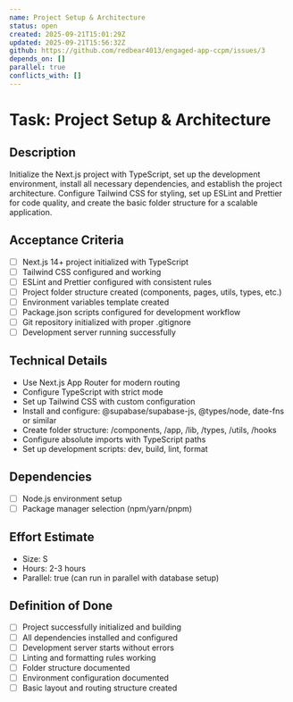 ```yaml
---
name: Project Setup & Architecture
status: open
created: 2025-09-21T15:01:29Z
updated: 2025-09-21T15:56:32Z
github: https://github.com/redbear4013/engaged-app-ccpm/issues/3
depends_on: []
parallel: true
conflicts_with: []
---
```


# Task: Project Setup & Architecture

## Description

Initialize the Next.js project with TypeScript, set up the development environment, install all necessary dependencies, and establish the project architecture. Configure Tailwind CSS for styling, set up ESLint and Prettier for code quality, and create the basic folder structure for a scalable application.

## Acceptance Criteria

- [ ] Next.js 14+ project initialized with TypeScript
- [ ] Tailwind CSS configured and working
- [ ] ESLint and Prettier configured with consistent rules
- [ ] Project folder structure created (components, pages, utils, types, etc.)
- [ ] Environment variables template created
- [ ] Package.json scripts configured for development workflow
- [ ] Git repository initialized with proper .gitignore
- [ ] Development server running successfully

## Technical Details

- Use Next.js App Router for modern routing
- Configure TypeScript with strict mode
- Set up Tailwind CSS with custom configuration
- Install and configure: @supabase/supabase-js, @types/node, date-fns or similar
- Create folder structure: /components, /app, /lib, /types, /utils, /hooks
- Configure absolute imports with TypeScript paths
- Set up development scripts: dev, build, lint, format

## Dependencies

- [ ] Node.js environment setup
- [ ] Package manager selection (npm/yarn/pnpm)

## Effort Estimate

- Size: S
- Hours: 2-3 hours
- Parallel: true (can run in parallel with database setup)

## Definition of Done

- [ ] Project successfully initialized and building
- [ ] All dependencies installed and configured
- [ ] Development server starts without errors
- [ ] Linting and formatting rules working
- [ ] Folder structure documented
- [ ] Environment configuration documented
- [ ] Basic layout and routing structure created

